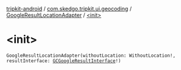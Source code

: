 [tripkit-android](../../index.md) / [com.skedgo.tripkit.ui.geocoding](../index.md) / [GoogleResultLocationAdapter](index.md) / [&lt;init&gt;](./-init-.md)

# &lt;init&gt;

`GoogleResultLocationAdapter(withoutLocation: WithoutLocation!, resultInterface: `[`GCGoogleResultInterface`](../../com.skedgo.geocoding.agregator/-g-c-google-result-interface/index.md)`!)`